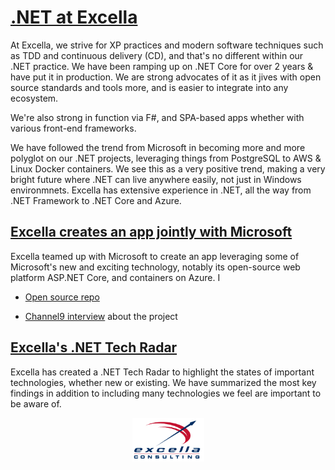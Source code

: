 # [.NET at Excella](https://www.excella.com/services/software-development)

At Excella, we strive for XP practices and modern software techniques such as TDD and continuous delivery (CD), and that's no different within our .NET practice. We have been ramping up on .NET Core for over 2 years & have put it in production. We are strong advocates of it as it jives with open source standards and tools more, and is easier to integrate into any ecosystem.

We're also strong in function via F#, and SPA-based apps whether with various front-end frameworks.

We have followed the trend from Microsoft in becoming more and more polyglot on our .NET projects, leveraging things from PostgreSQL to AWS & Linux Docker containers. We see this as a very positive trend, making a very bright future where .NET can live anywhere easily, not just in Windows environmnets.
Excella has extensive experience in .NET, all the way from .NET Framework to .NET Core and Azure. 

## [Excella creates an app jointly with Microsoft](https://githib.com/excellalabs/skillustrator)

Excella teamed up with Microsoft to create an app leveraging some of Microsoft's new and exciting technology, notably its open-source web platform ASP.NET Core, and containers on Azure. I

* [Open source repo](https://githib.com/excellalabs/skillustrator)

* [Channel9 interview](https://channel9.msdn.com/Blogs/DevRadio/DR1745) about the project

## [Excella's .NET Tech Radar](https://pages.excellalabs.com/dotnet-radar)

Excella has created a .NET Tech Radar to highlight the states of important technologies, whether new or existing. We have summarized the most key findings in addition to including many technologies we feel are important to be aware of.

<p style="text-align:center"><a href="https://excella.com"><img style="width:115px" src="images/Excella_Logo_Color.png" alt="Excella" /></a></p>